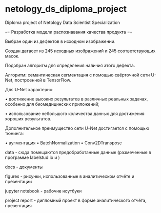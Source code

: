 # netology_ds_diploma_project
Diploma project of Netology Data Scientist Specialization

-= Разработка модели распознавания качества продукта =-

Выбран один из дефектов в исходном изображении.

Создан датасет из 245 исходных изображений и 245 соответствующих масок. 

Подобран алгоритм для определения наличия этого дефекта.

Алгоритм: семантическая сегментация с помощью свёрточной сети U-Net, построенной в TensorFlow.

Для U-Net характерно:

• достижение высоких результатов в различных реальных задачах, особенно для биомедицинских приложений;

• использование небольшого количества данных для достижения хороших результатов.

Дополнительное преимущество сети U-Net достигается с помощью тюнинга:

• аугментация
• BatchNormalization
• Conv2DTranspose

data - сюда помещаются предобработанные данные (размеченные в программе labelstud.io и )

docs - документы

figures - рисунки, использованные в аналитическом отчёте и презентации

jupyter notebook - рабочие ноутбуки

project report - дипломный проект в форме аналитического отчёта, презентация
